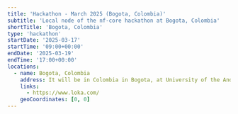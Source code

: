 ```yaml
---
title: 'Hackathon - March 2025 (Bogota, Colombia)'
subtitle: 'Local node of the nf-core hackathon at Bogota, Colombia'
shortTitle: 'Bogota, Colombia'
type: 'hackathon'
startDate: '2025-03-17'
startTime: '09:00+00:00'
endDate: '2025-03-19'
endTime: '17:00+00:00'
locations:
  - name: Bogota, Colombia
    address: It will be in Colombia in Bogota, at University of the Andes
    links:
      - https://www.loka.com/
    geoCoordinates: [0, 0]
---
```

